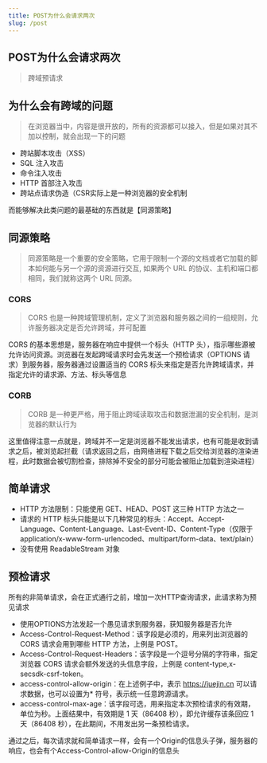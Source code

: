 ```yaml
---
title: POST为什么会请求两次
slug: /post
---
```


## POST为什么会请求两次

> 跨域预请求

## 为什么会有跨域的问题
> 在浏览器当中，内容是很开放的，所有的资源都可以接入，但是如果对其不加以控制，就会出现一下的问题

* 跨站脚本攻击（XSS）
* SQL 注入攻击
*  命令注入攻击
* HTTP 首部注入攻击
* 跨站点请求伪造（CSR实际上是一种浏览器的安全机制

而能够解决此类问题的最基础的东西就是【同源策略】

## 同源策略
> 同源策略是一个重要的安全策略，它用于限制一个源的文档或者它加载的脚本如何能与另一个源的资源进行交互, 如果两个 URL 的协议、主机和端口都相同，我们就称这两个 URL 同源。




### CORS
> CORS 也是一种跨域管理机制，定义了浏览器和服务器之间的一组规则，允许服务器决定是否允许跨域，并可配置

CORS 的基本思想是，服务器在响应中提供一个标头（HTTP 头），指示哪些源被允许访问资源。浏览器在发起跨域请求时会先发送一个预检请求（OPTIONS 请求）到服务器，服务器通过设置适当的 CORS 标头来指定是否允许跨域请求，并指定允许的请求源、方法、标头等信息

### CORB

> CORB 是一种更严格，用于阻止跨域读取攻击和数据泄漏的安全机制，是浏览器的默认行为

这里值得注意一点就是，跨域并不一定是浏览器不能发出请求，也有可能是收到请求之后，被浏览起拦截（请求返回之后，由网络进程下载之后交给浏览器的渲染进程，此时数据会被切割检查，排除掉不安全的部分可能会被阻止加载到渲染进程）


## 简单请求
* HTTP 方法限制：只能使用 GET、HEAD、POST 这三种 HTTP 方法之一
* 请求的 HTTP 标头只能是以下几种常见的标头：Accept、Accept-Language、Content-Language、Last-Event-ID、Content-Type（仅限于 application/x-www-form-urlencoded、multipart/form-data、text/plain）
* 没有使用 ReadableStream 对象

## 预检请求
所有的非简单请求，会在正式通行之前，增加一次HTTP查询请求，此请求称为预见请求

* 使用OPTIONS方法发起一个愚见请求到服务器，获知服务器是否允许
* Access-Control-Request-Method：该字段是必须的，用来列出浏览器的 CORS 请求会用到哪些 HTTP 方法，上例是 POST。
* Access-Control-Request-Headers：该字段是一个逗号分隔的字符串，指定浏览器 CORS 请求会额外发送的头信息字段，上例是 content-type,x-secsdk-csrf-token。
* access-control-allow-origin：在上述例子中，表示 https://juejin.cn 可以请求数据，也可以设置为* 符号，表示统一任意跨源请求。
* access-control-max-age：该字段可选，用来指定本次预检请求的有效期，单位为秒。上面结果中，有效期是 1 天（86408 秒），即允许缓存该条回应 1 天（86408 秒），在此期间，不用发出另一条预检请求。

通过之后，每次请求就和简单请求一样，会有一个Origin的信息头子弹，服务器的响应，也会有个Access-Control-allow-Origin的信息头
